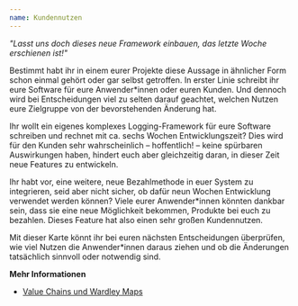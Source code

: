 ```yaml
---
name: Kundennutzen
---
```

_"Lasst uns doch dieses neue Framework einbauen, das letzte Woche erschienen ist!"_

Bestimmt habt ihr in einem eurer Projekte diese Aussage in ähnlicher Form
schon einmal gehört oder gar selbst getroffen.
In erster Linie schreibt ihr eure Software für eure Anwender\*innen oder euren Kunden.
Und dennoch wird bei Entscheidungen viel zu selten darauf geachtet,
welchen Nutzen eure Zielgruppe von der bevorstehenden Änderung hat. 

Ihr wollt ein eigenes komplexes Logging-Framework für eure Software schreiben und
rechnet mit ca. sechs Wochen Entwicklungszeit? Dies wird für den Kunden sehr wahrscheinlich
&ndash; hoffentlich! &ndash; keine spürbaren Auswirkungen haben,
hindert euch aber gleichzeitig daran, in dieser Zeit neue Features zu entwickeln.

Ihr habt vor, eine weitere, neue Bezahlmethode in euer System zu integrieren,
seid aber nicht sicher, ob dafür neun Wochen Entwicklung verwendet werden können?
Viele eurer Anwender\*innen könnten dankbar sein, dass sie eine neue Möglichkeit bekommen,
Produkte bei euch zu bezahlen. Dieses Feature hat also einen sehr großen Kundennutzen.

Mit dieser Karte könnt ihr bei euren nächsten Entscheidungen überprüfen,
wie viel Nutzen die Anwender\*innen daraus ziehen und ob die Änderungen tatsächlich
sinnvoll oder notwendig sind.

**Mehr Informationen**
- [Value Chains und Wardley Maps](https://www.cio.co.uk/it-strategy/introduction-wardley-value-chain-mapping-3604565/)
